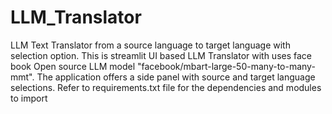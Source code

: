 # LLM_Translator
LLM Text Translator from a source language to target language with selection option. 
This is streamlit UI based LLM Translator with uses face book Open source LLM model
"facebook/mbart-large-50-many-to-many-mmt". The application offers a side panel with 
source and target language selections. Refer to requirements.txt file for the dependencies 
and modules to import

